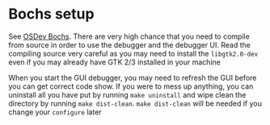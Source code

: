 # Bochs setup

See [OSDev Bochs](https://wiki.osdev.org/Bochs). There are very high chance that you need to compile from source in order to use the debugger and the debugger UI. Read the compiling source very careful as you may need to install the `libgtk2.0-dev` even if you may already have GTK 2/3 installed in your machine

When you start the GUI debugger, you may need to refresh the GUI before you can get correct code show. If you were to mess up anything, you can uninstall all you have put by running `make uninstall` and wipe clean the directory by running `make dist-clean`. `make dist-clean` will be needed if you change your `configure` later